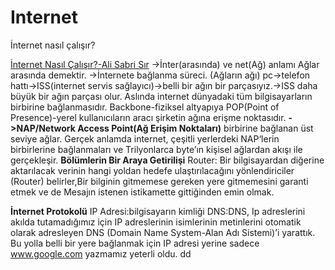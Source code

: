 # Internet
İnternet nasıl çalışır?

<a href="https://medium.com/bili%C5%9Fim-hareketi/i%CC%87nternet-nas%C4%B1l-%C3%A7al%C4%B1%C5%9F%C4%B1r-96f9d52d7724">İnternet Nasıl Çalışır?-Ali Sabri Sır</a>
->İnter(arasında) ve net(Ağ) anlamı Ağlar arasında demektir.
->İnternete bağlanma süreci. (Ağların ağı)
  pc->telefon hattı->ISS(internet servis sağlayıcı)->belli bir ağın bir parçasıyız.->ISS daha büyük bir ağın parçası olur.
  Aslında internet dünyadaki tüm bilgisayarların birbirine bağlanmasıdır.
  Backbone-fiziksel altyapıya
  POP(Point of Presence)-yerel kullanıcıların aracı şirketin ağına erişme noktasıdır.
 <b>->NAP/Network Access Point(Ağ Erişim Noktaları)</b>
 birbirine bağlanan üst seviye ağlar.
 Gerçek anlamda internet, çeşitli yerlerdeki NAP‘lerin birbirlerine bağlanmaları ve Trilyonlarca byte’ın kişisel ağlardan akışı ile gerçekleşir.
<b>Bölümlerin Bir Araya Getirilişi</b>
Router: Bir bilgisayardan diğerine aktarılacak verinin hangi yoldan hedefe ulaştırılacağını yönlendiriciler (Router) belirler,Bir bilginin gitmemese gereken yere gitmemesini garanti etmek ve de Mesajın istenen istikamette gittiğinden emin olmak.

<b>İnternet Protokolü</b>
IP Adresi:bilgisayarın kimliği
DNS:DNS, Ip adreslerini akılda tutamadığımız için IP adreslerinin isimlerinin metinlerini otomatik olarak adresleyen DNS (Domain Name System-Alan Adı Sistemi)’i yarattık. Bu yolla belli bir yere bağlanmak için IP adresi yerine sadece www.google.com yazmamız yeterli oldu.
dd
